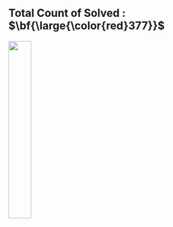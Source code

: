 ## Total Count of Solved : $\bf{\large{\color{red}377}}$

<img src="https://github.com/LeeHyungJoo/Lecture_AlgorithmTraining/assets/18459652/fdb13b6c-c7f2-4972-9d8a-e564fd5a850a" width="30%" height="30%"/>
